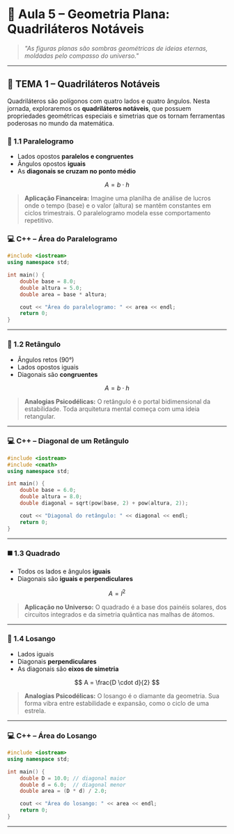 # 📐 Aula 5 – Geometria Plana: Quadriláteros Notáveis

> *"As figuras planas são sombras geométricas de ideias eternas, moldadas pelo compasso do universo."*

---

## 🧱 TEMA 1 – Quadriláteros Notáveis

Quadriláteros são polígonos com quatro lados e quatro ângulos. Nesta jornada, exploraremos os **quadriláteros notáveis**, que possuem propriedades geométricas especiais e simetrias que os tornam ferramentas poderosas no mundo da matemática.

### 🔷 1.1 Paralelogramo

* Lados opostos **paralelos e congruentes**
* Ângulos opostos **iguais**
* As **diagonais se cruzam no ponto médio**

$$
A = b \cdot h
$$

> **Aplicação Financeira:** Imagine uma planilha de análise de lucros onde o tempo (base) e o valor (altura) se mantêm constantes em ciclos trimestrais. O paralelogramo modela esse comportamento repetitivo.

### 💻 C++ – Área do Paralelogramo

```cpp
#include <iostream>
using namespace std;

int main() {
    double base = 8.0;
    double altura = 5.0;
    double area = base * altura;

    cout << "Área do paralelogramo: " << area << endl;
    return 0;
}
```

---

### 🔶 1.2 Retângulo

* Ângulos retos (90°)
* Lados opostos iguais
* Diagonais são **congruentes**

$$
A = b \cdot h
$$

> **Analogias Psicodélicas:** O retângulo é o portal bidimensional da estabilidade. Toda arquitetura mental começa com uma ideia retangular.

---

### 💻 C++ – Diagonal de um Retângulo

```cpp
#include <iostream>
#include <cmath>
using namespace std;

int main() {
    double base = 6.0;
    double altura = 8.0;
    double diagonal = sqrt(pow(base, 2) + pow(altura, 2));

    cout << "Diagonal do retângulo: " << diagonal << endl;
    return 0;
}
```

---

### ◼️ 1.3 Quadrado

* Todos os lados e ângulos **iguais**
* Diagonais são **iguais e perpendiculares**

$$
A = l^2
$$

> **Aplicação no Universo:** O quadrado é a base dos painéis solares, dos circuitos integrados e da simetria quântica nas malhas de átomos.

---

### 🔻 1.4 Losango

* Lados iguais
* Diagonais **perpendiculares**
* As diagonais são **eixos de simetria**

$$
A = \frac{D \cdot d}{2}
$$

> **Analogias Psicodélicas:** O losango é o diamante da geometria. Sua forma vibra entre estabilidade e expansão, como o ciclo de uma estrela.

---

### 💻 C++ – Área do Losango

```cpp
#include <iostream>
using namespace std;

int main() {
    double D = 10.0; // diagonal maior
    double d = 6.0;  // diagonal menor
    double area = (D * d) / 2.0;

    cout << "Área do losango: " << area << endl;
    return 0;
}
```

---
